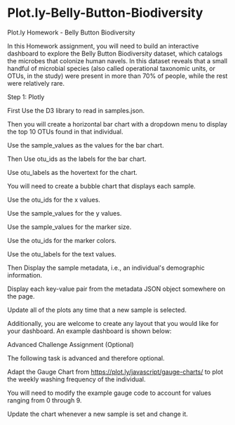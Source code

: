 # Plot.ly-Belly-Button-Biodiversity
Plot.ly Homework - Belly Button Biodiversity

In this Homework assignment, you will need to build an interactive dashboard to explore the Belly Button Biodiversity dataset, which catalogs the microbes that colonize human navels.
In this dataset reveals that a small handful of microbial species (also called operational taxonomic units, or OTUs, in the study) were present in more than 70% of people, while the rest were relatively rare.

Step 1: Plotly


First Use the D3 library to read in samples.json.


Then you will create a horizontal bar chart with a dropdown menu to display the top 10 OTUs found in that individual.




Use the sample_values as the values for the bar chart.


Then Use otu_ids as the labels for the bar chart.


Use otu_labels as the hovertext for the chart.




You will need to create a bubble chart that displays each sample.



Use the otu_ids for the x values.


Use the sample_values for the y values.


Use the sample_values for the marker size.


Use the  otu_ids for the marker colors.


Use the otu_labels for the text values.








Then Display the sample metadata, i.e., an individual's demographic information.


Display each key-value pair from the metadata JSON object somewhere on the page.




Update all of the plots any time that a new sample is selected.




Additionally, you are welcome to create any layout that you would like for your dashboard. An example dashboard is shown below:












Advanced Challenge Assignment (Optional)

The following task is advanced and therefore optional.


Adapt the Gauge Chart from https://plot.ly/javascript/gauge-charts/ to plot the weekly washing frequency of the individual.



You will need to modify the example gauge code to account for values ranging from 0 through 9.




Update the chart whenever a new sample is set and change it.






